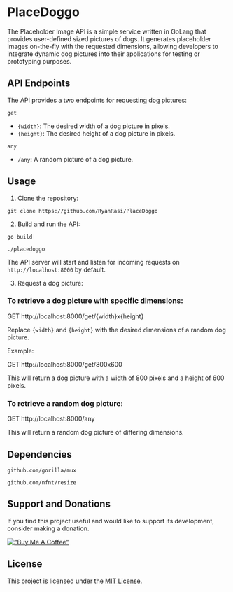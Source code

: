 # PlaceDoggo

The Placeholder Image API is a simple service written in GoLang that provides user-defined sized pictures of dogs. It generates placeholder images on-the-fly with the requested dimensions, allowing developers to integrate dynamic dog pictures into their applications for testing or prototyping purposes.

## API Endpoints

The API provides a two endpoints for requesting dog pictures:

`get`

- `{width}`: The desired width of a dog picture in pixels.
- `{height}`: The desired height of a dog picture in pixels.

`any`

- `/any`: A random picture of a dog picture.

## Usage

1. Clone the repository:

`git clone https://github.com/RyanRasi/PlaceDoggo`

2. Build and run the API:

`go build`

`./placedoggo`

The API server will start and listen for incoming requests on `http://localhost:8000` by default.

3. Request a dog picture:

### To retrieve a dog picture with specific dimensions:

GET http://localhost:8000/get/{width}x{height}

Replace `{width}` and `{height}` with the desired dimensions of a random dog picture.

Example:

GET http://localhost:8000/get/800x600

This will return a dog picture with a width of 800 pixels and a height of 600 pixels.

### To retrieve a random dog picture:

GET http://localhost:8000/any

This will return a random dog picture of differing dimensions.

## Dependencies

`github.com/gorilla/mux`

`github.com/nfnt/resize`

## Support and Donations

If you find this project useful and would like to support its development, consider making a donation.

[!["Buy Me A Coffee"](https://www.buymeacoffee.com/assets/img/custom_images/orange_img.png)](https://www.buymeacoffee.com/uiSK0Ex)

## License

This project is licensed under the [MIT License](LICENSE).
